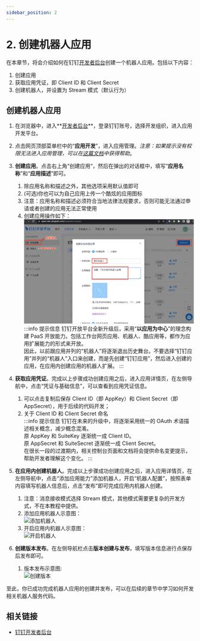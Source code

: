 ```yaml
---
sidebar_position: 2
---
```


# 2. 创建机器人应用

在本章节，将会介绍如何在钉钉[开发者后台](https://open-dev.dingtalk.com)创建一个机器人应用。包括以下内容：
1. 创建应用
2. 获取应用凭证，即 Client ID 和 Client Secret
3. 创建机器人，并设置为 Stream 模式（默认行为）

## 创建机器人应用

1. 在浏览器中，进入**[开发者后台](https://open-dev.dingtalk.com)**，登录钉钉账号，选择开发组织，进入应用开发平台。
2. 点击网页顶部菜单栏中的“**应用开发**”，进入应用管理。*注意：如果提示没有权限无法进入应用管理，可以在[这篇文档](/docs/explore/portal/grant-admin)中获得帮助*。
3. **创建应用**。点击右上角“创建应用“，然后在弹出的对话框中，填写“**应用名称**”和“**应用描述**”即可。
    1. 除应用名称和描述之外，其他选项采用默认值即可
    2. (可选)你也可以为自己应用上传一个酷炫的应用图标
    3. 注意：应用名称和描述必须符合当地法律法规要求，否则可能无法通过申请或者创建的应用无法正常使用
    4. 创建应用操作如下：<br />![创建应用](/img/explore/stream/bot/create-app.jpg)
       :::info 提示信息
       钉钉开放平台全新升级后，采用“**以应用为中心**”的理念构建 PaaS 开放能力。包括工作台网页应用、机器人、酷应用等，都作为应用扩展能力的形式来开放。<br />
       因此，以前跟应用并列的“机器人”将逐渐退出历史舞台。不要选择“钉钉应用”并列的“机器人”入口来创建，而是先创建“钉钉应用”，然后进入创建的应用，在应用内创建应用的机器人扩展。
       :::
4. **获取应用凭证**。完成以上步骤成功创建应用之后，进入应用详情页，在左侧导航中，点击“凭证与基础信息”，可以查看到应用凭证信息。
    1. 可以点击复制后保存 Client ID（即 AppKey）和 Client Secret（即 AppSecret），用于后续的代码开发；
    2. 关于 Client ID 和 Client Secret 命名<br />
       :::info 提示信息
       钉钉在未来的升级中，将逐渐采用统一的 OAuth 术语描述相关概念，减少概念混淆。<br />
       原 AppKey 和 SuiteKey 逐渐统一成 Client ID。<br />
       原 AppSecret 和 SuiteSecret 逐渐统一成 Client Secret。<br />
       在很长一段的过渡期内，相关控制台页面和文档将会提供命名变更提示，帮助开发者理解这个变化。
       :::
5. **在应用内创建机器人**。完成以上步骤成功创建应用之后，进入应用详情页，在左侧导航中，点击“添加应用能力”添加机器人，开启“机器人配置”，按照表单内容填写机器人信息后，点击“发布”即可完成应用内机器人创建。
    1. 注意：消息接收模式选择 Stream 模式，其他模式需要更复杂的开发方式，不在本教程中提供。
    2. 添加应用机器人示意图：<br />![添加机器人](/img/explore/stream/bot/add-chatbot.jpg)
    3. 开启应用内机器人示意图：<br/>![开启机器人](/img/explore/stream/bot/enable-chatbot-v2.jpg)

6. **创建版本发布**。在左侧导航栏点击**版本创建与发布**，填写版本信息进行点保存后发布即可。
    1. 版本发布示意图:<br />![创建版本](/img/explore/stream/bot/publish-bot.jpg)

至此，你已成功完成机器人应用的创建并发布，可以在后续的章节中学习如何开发相关机器人服务代码。

## 相关链接

* [钉钉开发者后台](https://open-dev.dingtalk.com)